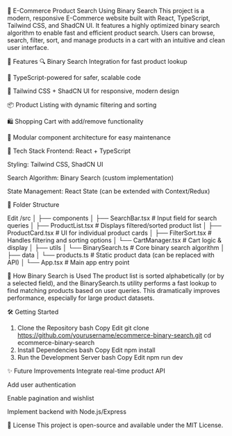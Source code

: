 🛒 E-Commerce Product Search Using Binary Search
This project is a modern, responsive E-Commerce website built with React, TypeScript, Tailwind CSS, and ShadCN UI. It features a highly optimized binary search algorithm to enable fast and efficient product search. Users can browse, search, filter, sort, and manage products in a cart with an intuitive and clean user interface.

🚀 Features
🔍 Binary Search Integration for fast product lookup

🧠 TypeScript-powered for safer, scalable code

💅 Tailwind CSS + ShadCN UI for responsive, modern design

📦 Product Listing with dynamic filtering and sorting

🛍️ Shopping Cart with add/remove functionality

🧩 Modular component architecture for easy maintenance

🧱 Tech Stack
Frontend: React + TypeScript

Styling: Tailwind CSS, ShadCN UI

Search Algorithm: Binary Search (custom implementation)

State Management: React State (can be extended with Context/Redux)

📁 Folder Structure

Edit
/src
│
├── components
│   ├── SearchBar.tsx         # Input field for search queries
│   ├── ProductList.tsx       # Displays filtered/sorted product list
│   ├── ProductCard.tsx       # UI for individual product cards
│   ├── FilterSort.tsx        # Handles filtering and sorting options
│   └── CartManager.tsx       # Cart logic & display
│
├── utils
│   └── BinarySearch.ts       # Core binary search algorithm
│
├── data
│   └── products.ts           # Static product data (can be replaced with API)
│
└── App.tsx                   # Main app entry point


🧠 How Binary Search is Used
The product list is sorted alphabetically (or by a selected field), and the BinarySearch.ts utility performs a fast lookup to find matching products based on user queries. This dramatically improves performance, especially for large product datasets.

🛠️ Getting Started
1. Clone the Repository
bash
Copy
Edit
git clone https://github.com/yourusername/ecommerce-binary-search.git
cd ecommerce-binary-search
2. Install Dependencies
bash
Copy
Edit
npm install
3. Run the Development Server
bash
Copy
Edit
npm run dev


✨ Future Improvements
Integrate real-time product API

Add user authentication

Enable pagination and wishlist

Implement backend with Node.js/Express

📄 License
This project is open-source and available under the MIT License.

